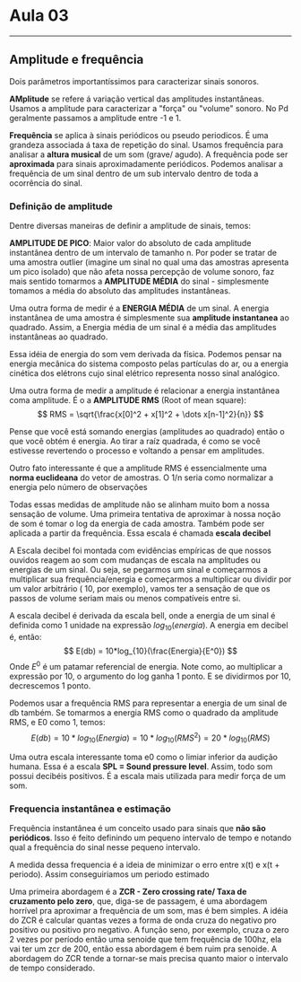 # Aula 03

***

## Amplitude e frequência

Dois parâmetros importantíssimos para caracterizar sinais sonoros.

**AMplitude** se refere á variação vertical das amplitudes instantâneas. Usamos a amplitude para caracterizar a "força" ou "volume" sonoro. No Pd geralmente passamos a amplitude entre -1 e 1.

**Frequência** se aplica à sinais periódicos ou pseudo periodicos. É uma grandeza associada á taxa de repetição do sinal. Usamos frequência para analisar a **altura musical** de um som (grave/ agudo). A frequência pode ser **aproximada** para sinais aproximadamente periódicos. Podemos analisar a frequência de um sinal dentro de um sub intervalo dentro de toda a ocorrência do sinal.

### Definição de amplitude

Dentre diversas maneiras de definir a amplitude de sinais, temos:

**AMPLITUDE DE PICO**: Maior valor do absoluto de cada amplitude instantânea dentro de um intervalo de tamanho n. Por poder se tratar de uma amostra outlier (imagine um sinal no qual uma das amostras apresenta um pico isolado) que não afeta nossa percepção de volume sonoro, faz mais sentido tomarmos a **AMPLITUDE MÉDIA** do sinal - simplesmente tomamos a média do absoluto das amplitudes instantâneas.

Uma outra forma de medir é a **ENERGIA MÉDIA** de um sinal. A energia instantânea de uma amostra é simplesmente sua **amplitude instantanea** ao quadrado. Assim, a Energia média de um sinal é a média das amplitudes instantâneas ao quadrado.

Essa idéia de energia do som vem derivada da física. Podemos pensar na energia mecânica do sistema composto pelas partículas do ar, ou a energia cinética dos elétrons cujo sinal elétrico representa nosso sinal analógico.



Uma outra forma de medir a amplitude é relacionar a energia instantânea coma amplitude. É o a **AMPLITUDE RMS** (Root of mean square):
$$
RMS = \sqrt{\frac{x[0]^2 + x[1]^2 + \dots x[n-1]^2}{n}}
$$


Pense que você está somando energias (amplitudes ao quadrado) então o que você obtém é energia. Ao tirar a raíz quadrada, é como se você estivesse revertendo o processo e voltando a pensar em amplitudes.

Outro fato interessante é que a amplitude RMS é essencialmente uma **norma euclideana** do vetor de amostras. O 1/n seria como normalizar a energia pelo número de observações

Todas essas medidas de amplitude não se alinham muito bom a nossa sensação de volume. Uma primeira tentativa de aproximar à nossa noção de som é tomar o log da energia de cada amostra. Também pode ser aplicada a partir da frequência. Essa escala é chamada **escala decibel**

A Escala decibel foi montada com evidências empíricas de que nossos ouvidos reagem ao som com mudanças de escala na amplitudes ou energias de um sinal. Ou seja, se pegarmos um sinal e começarmos a multiplicar sua frequência/energia e começarmos a multiplicar ou dividir por um valor arbitrário ( 10, por exemplo), vamos ter a sensação de que os passos de volume seriam mais ou menos compatíveis entre si.



A escala decibel é derivada da escala bell, onde a energia de um sinal é definida como 1 unidade na expressão $log_{10}(energia)$. A energia em decibel é, então:
$$
E(db) = 10*log_{10}(\frac{Energia}{E^0})
$$
Onde $E^0$ é um patamar referencial de energia. Note como, ao multiplicar a expressão por 10, o argumento do log ganha 1 ponto. E se dividirmos por 10, decrescemos 1 ponto.

Podemos usar a frequência RMS para representar a energia de um sinal de db também. Se tomarmos a energia RMS como o quadrado da amplitude RMS, e E0 como 1, temos:
$$
E(db) = 10*log_{10}(Energia) = 10* log_{10}(RMS^2) = 20* log_{10}(RMS)
$$

Uma outra escala interessante toma e0 como o limiar inferior da audição humana. Essa é a escala **SPL = Sound pressure level**. Assim, todo som possui decibéis positivos. É a escala mais utilizada para medir força de um som.

### Frequencia instantânea e estimação

Frequência instantânea é um conceito usado para sinais que **não são periódicos**. Isso é feito definindo um pequeno intervalo de tempo e notando qual a frequência do sinal nesse pequeno intervalo.

A medida dessa frequencia é a ideia de minimizar o erro entre x(t) e x(t + periodo). Assim conseguiriamos um periodo estimado

Uma primeira abordagem é a **ZCR - Zero crossing rate/ Taxa de cruzamento pelo zero**, que, diga-se de passagem, é uma abordagem horrível pra aproximar a frequência de um som, mas é bem simples. A idéia do ZCR é calcular quantas vezes a forma de onda cruza do negativo pro positivo ou positivo pro negativo. A função seno, por exemplo, cruza o zero 2 vezes por período então uma senoide que tem frequência de 100hz, ela vai ter um zcr de 200, então essa abordagem é bem ruim pra senoide. A abordagem do ZCR tende a tornar-se mais precisa quanto maior o intervalo de tempo considerado.

